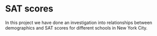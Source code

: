 # SAT scores

In this project we have done an investigation into relationships between demographics and SAT scores for different schools in New York City.